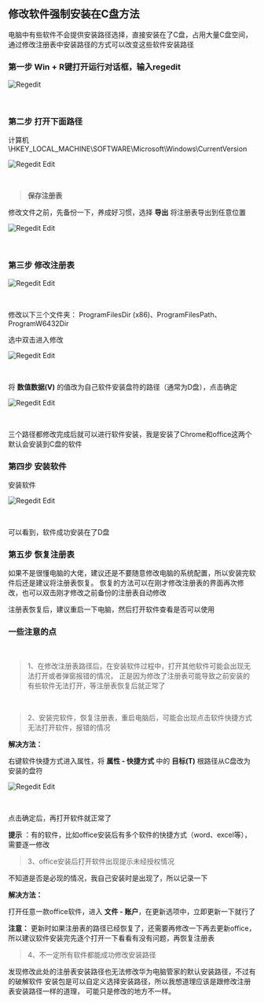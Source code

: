 ## 修改软件强制安装在C盘方法

电脑中有些软件不会提供安装路径选择，直接安装在了C盘，占用大量C盘空间，  
通过修改注册表中安装路径的方式可以改变这些软件安装路径

### 第一步 Win + R键打开运行对话框，输入regedit

![Regedit](https://github.com/xiaolanlaia/MarkdownNotes/blob/main/ChangeInstallLocaltion/img/regedit.png)

<br/>

### 第二步 打开下面路径

计算机\HKEY_LOCAL_MACHINE\SOFTWARE\Microsoft\Windows\CurrentVersion

![Regedit Edit](https://github.com/xiaolanlaia/MarkdownNotes/blob/main/ChangeInstallLocaltion/img/regedit_edit.png)

<br/>

> **保存注册表**

修改文件之前，先备份一下，养成好习惯，选择 **导出** 将注册表导出到任意位置

![Regedit Edit](https://github.com/xiaolanlaia/MarkdownNotes/blob/main/ChangeInstallLocaltion/img/regedit_save.png)

<br/>

### 第三步 修改注册表

![Regedit Edit](https://github.com/xiaolanlaia/MarkdownNotes/blob/main/ChangeInstallLocaltion/img/regedit_revise.png)

<br/>

修改以下三个文件夹：  ProgramFilesDir (x86)、ProgramFilesPath、ProgramW6432Dir

选中双击进入修改

![Regedit Edit](https://github.com/xiaolanlaia/MarkdownNotes/blob/main/ChangeInstallLocaltion/img/regedit_path.png)

<br/>

将 **数值数据(V)** 的值改为自己软件安装盘符的路径（通常为D盘），点击确定

![Regedit Edit](https://github.com/xiaolanlaia/MarkdownNotes/blob/main/ChangeInstallLocaltion/img/regedit_path_change.png)

<br/>

三个路径都修改完成后就可以进行软件安装，我是安装了Chrome和office这两个默认会安装到C盘的软件

### 第四步 安装软件

安装软件

![Regedit Edit](https://github.com/xiaolanlaia/MarkdownNotes/blob/main/ChangeInstallLocaltion/img/software_d.jpg)

<br/>

可以看到，软件成功安装在了D盘

### 第五步 恢复注册表

如果不是很懂电脑的大佬，建议还是不要随意修改电脑的系统配置，所以安装完软件后还是建议将注册表恢复。
恢复的方法可以在刚才修改注册表的界面再次修改，也可以双击刚才修改之前备份的注册表自动修改

注册表恢复后，建议重启一下电脑，然后打开软件查看是否可以使用


### **一些注意的点**

<br/>

> 1、在修改注册表路径后，在安装软件过程中，打开其他软件可能会出现无法打开或者弹窗报错的情况，
> 正是因为修改了注册表可能导致之前安装的有些软件无法打开，等注册表恢复后就正常了

<br/>

> 2、安装完软件，恢复注册表，重启电脑后，可能会出现点击软件快捷方式无法打开软件，报错的情况

**解决方法：**

右键软件快捷方式进入属性，将 **属性 - 快捷方式** 中的 **目标(T)** 根路径从C盘改为安装的盘符

![Regedit Edit](https://github.com/xiaolanlaia/MarkdownNotes/blob/main/ChangeInstallLocaltion/img/software_d.jpg)

<br/>

点击确定后，再打开软件就正常了

**提示** ：有的软件，比如office安装后有多个软件的快捷方式（word、excel等），需要逐一修改

> 3、office安装后打开软件出现提示未经授权情况

不知道是否是必现的情况，我自己安装时是出现了，所以记录一下

**解决方法：**

打开任意一款office软件，进入 **文件 - 账户**，在更新选项中，立即更新一下就行了

**注意：** 更新时如果注册表的路径已经恢复了，还需要再修改一下再去更新office，
所以建议软件安装完先逐个打开一下看看有没有问题，再恢复注册表

> 4、不一定所有软件都能成功修改安装路径

发现修改此处的注册表安装路径也无法修改华为电脑管家的默认安装路径，不过有的破解软件
安装包是可以自定义选择安装路径，所以我想道理应该是跟修改注册表安装路径一样的道理，
可能只是修改的地方不一样。
